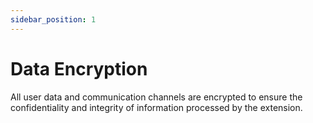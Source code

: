 ```yaml
---
sidebar_position: 1
---
```


#  Data Encryption

All user data and communication channels are encrypted to ensure the confidentiality and integrity of information processed by the extension.

